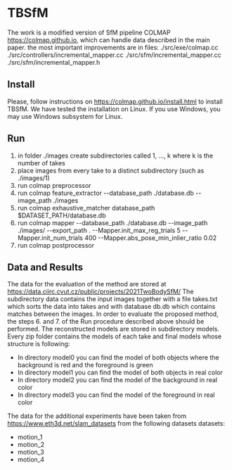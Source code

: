 TBSfM
=====

The work is a modified version of SfM pipeline COLMAP https://colmap.github.io, which can handle data described in the main paper.
the most important improvements are in files:
	./src/exe/colmap.cc
	./src/controllers/incremental_mapper.cc
	./src/sfm/incremental_mapper.cc
	./src/sfm/incremental_mapper.h

Install
-------
Please, follow instructions on https://colmap.github.io/install.html to install TBSfM.
We have tested the installation on Linux. If you use Windows, you may use Windows subsystem for Linux.


Run
---
1. in folder ./images create subdirectories called 1, ..., k where k is the number of takes
2. place images from every take to a distinct subdirectory (such as ./images/1)
3. run colmap preprocessor
4. run colmap feature_extractor --database_path ./database.db --image_path ./images
5. run colmap exhaustive_matcher database_path $DATASET_PATH/database.db
6. run colmap mapper --database_path ./database.db --image_path ./images/ --export_path . --Mapper.init_max_reg_trials 5 --Mapper.init_num_trials 400 --Mapper.abs_pose_min_inlier_ratio 0.02
7. run colmap postprocessor

Data and Results
----------------

The data for the evaluation of the method are stored at https://data.ciirc.cvut.cz/public/projects/2021TwoBodySfM/
The subdirectory data contains the input images together with a file takes.txt which sorts the data into takes and with database db.db which contains matches between the images. In order to evaluate the proposed method, the steps 6. and 7. of the Run procedure described above should be performed. The reconstructed models are stored in subdirectory models. Every zip folder contains the models of each take and final models whose structure is following:

* In directory model0 you can find the model of both objects where the background is red and the foreground is green
* In directory model1 you can find the model of both objects in real color
* In directory model2 you can find the model of the background in real color
* In directory model3 you can find the model of the foreground in real color

The data for the additional experiments have been taken from https://www.eth3d.net/slam_datasets from the following datasets datasets:

* motion_1
* motion_2
* motion_3
* motion_4

